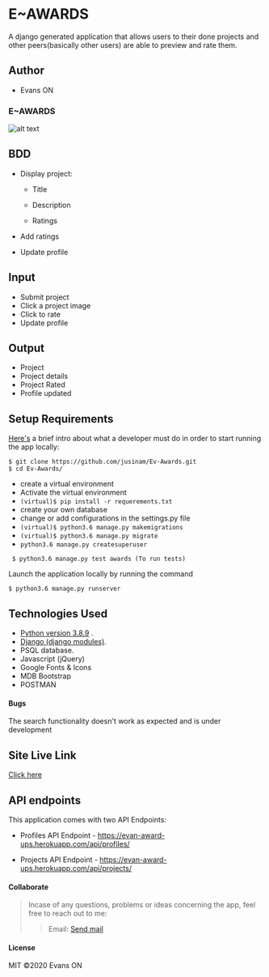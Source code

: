 # E~AWARDS
A django generated application that allows users to their done projects and other peers(basically other users) are able to preview and rate them.

## Author
* Evans ON


### E~AWARDS

![alt text](awards.png)


## BDD
* Display project:

    - Title

    - Description

    - Ratings

* Add ratings
* Update profile


## Input
* Submit project
* Click a project image
* Click to rate
* Update profile


## Output
* Project 
* Project details
* Project Rated
* Profile updated


## Setup Requirements
  [Here's](https://www.python.org/) a brief intro about what a developer must do in order to start running the app locally:

  ```
  $ git clone https://github.com/jusinam/Ev-Awards.git
  $ cd Ev-Awards/
  ```
  * create a virtual environment
  * Activate the virtual environment
  * ` (virtual)$ pip install -r requerements.txt `
  * create your own database
  * change or add configurations in the settings.py file
  * ` (virtual)$ python3.6 manage.py makemigrations `
  * ` (virtual)$ python3.6 manage.py migrate `
  * ` python3.6 manage.py createsuperuser `

 ```
  $ python3.6 manage.py test awards (To run tests)

 ```
 
Launch the application locally by running the command
     
  ```
  $ python3.6 manage.py runserver

  ```
  
   
## Technologies Used
  * [Python version 3.8.9](https://www.python.org/) . 
  * [Django (django modules)](https://docs.djangoproject.com/en/3.0/intro/tutorial01/).
  * PSQL database.
  * Javascript (jQuery)
  * Google Fonts & Icons
  * MDB Bootstrap
  * POSTMAN

 #### Bugs
The search functionality doesn't work as expected and is under development

## Site Live Link
[Click here](https://evan-award-ups.herokuapp.com/)


## API endpoints
This application comes with two API Endpoints:

- Profiles API Endpoint - https://evan-award-ups.herokuapp.com/api/profiles/ 

- Projects API Endpoint - https://evan-award-ups.herokuapp.com/api/projects/


#### Collaborate
>Incase of any questions, problems or ideas concerning the app, feel free to reach out to me:
>>Email: [Send mail](mailto:evansonchagwa01@gmail.com)

#### License
MIT
&copy;2020 Evans ON
